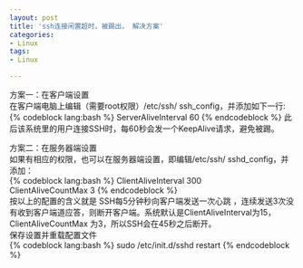 ```yaml
---
layout: post
title: 'ssh连接闲置超时，被踢出， 解决方案'
categories:
- Linux
tags:
- Linux

---
```

方案一：在客户端设置  
在客户端电脑上编辑（需要root权限）/etc/ssh/  ssh_config，并添加如下一行:  
{% codeblock lang:bash %}
ServerAliveInterval 60
{% endcodeblock %}
此后该系统里的用户连接SSH时，每60秒会发一个KeepAlive请求，避免被踢。  
  
方案二：在服务器端设置  
如果有相应的权限，也可以在服务器端设置，即编辑/etc/ssh/  sshd_config，并添加：  
{% codeblock lang:bash %}
ClientAliveInterval 300  
ClientAliveCountMax 3
{% endcodeblock %}   
按以上的配置的含义就是 SSH每5分钟秒向客户端发送一次心跳 ，连续发送3次没有收到客户端道应答，则断开客户端。系统默认是ClientAliveInterval为15，ClientAliveCountMax 为3，所以SSH会在45秒之后断开。  
保存设置并重载配置文件  
{% codeblock lang:bash %}
sudo /etc/init.d/sshd restart
{% endcodeblock %}